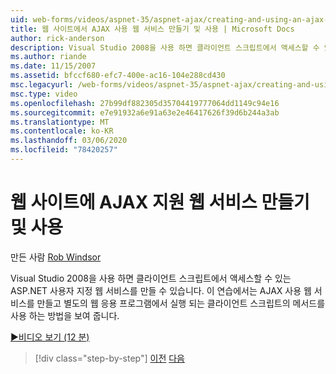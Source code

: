 ```yaml
---
uid: web-forms/videos/aspnet-35/aspnet-ajax/creating-and-using-an-ajax-enabled-web-service-in-a-web-site
title: 웹 사이트에서 AJAX 사용 웹 서비스 만들기 및 사용 | Microsoft Docs
author: rick-anderson
description: Visual Studio 2008을 사용 하면 클라이언트 스크립트에서 액세스할 수 있는 ASP.NET 사용자 지정 웹 서비스를 만들 수 있습니다. 이 연습에서는 AJ를 만드는 방법을 보여 줍니다.
ms.author: riande
ms.date: 11/15/2007
ms.assetid: bfccf680-efc7-400e-ac16-104e288cd430
msc.legacyurl: /web-forms/videos/aspnet-35/aspnet-ajax/creating-and-using-an-ajax-enabled-web-service-in-a-web-site
msc.type: video
ms.openlocfilehash: 27b99df882305d35704419777064dd1149c94e16
ms.sourcegitcommit: e7e91932a6e91a63e2e46417626f39d6b244a3ab
ms.translationtype: MT
ms.contentlocale: ko-KR
ms.lasthandoff: 03/06/2020
ms.locfileid: "78420257"
---
```

# <a name="creating-and-using-an-ajax-enabled-web-service-in-a-web-site"></a>웹 사이트에 AJAX 지원 웹 서비스 만들기 및 사용

만든 사람 [Rob Windsor](https://twitter.com/robwindsor)

Visual Studio 2008을 사용 하면 클라이언트 스크립트에서 액세스할 수 있는 ASP.NET 사용자 지정 웹 서비스를 만들 수 있습니다. 이 연습에서는 AJAX 사용 웹 서비스를 만들고 별도의 웹 응용 프로그램에서 실행 되는 클라이언트 스크립트의 메서드를 사용 하는 방법을 보여 줍니다.

[&#9654;비디오 보기 (12 분)](https://channel9.msdn.com/Blogs/ASP-NET-Site-Videos/creating-and-using-an-ajax-enabled-web-service-in-a-web-site)

> [!div class="step-by-step"]
> [이전](adding-ajax-functionality-to-an-existing-aspnet-page.md)
> [다음](aspnet-ajax-a-demonstration-of-aspnet-ajax.md)
